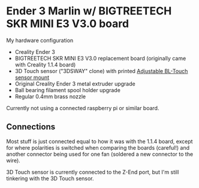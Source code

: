 # Ender 3 Marlin w/ BIGTREETECH SKR MINI E3 V3.0 board
My hardware configuration

- Creality Ender 3
- BIGTREETECH SKR MINI E3 V3.0 replacement board (originally came with Creality 1.1.4 board)
- 3D Touch sensor ("3DSWAY" clone) with printed [Adjustable BL-Touch sensor mount](https://www.thingiverse.com/thing:3148733)
- Original Creality Ender 3 metal extruder upgrade
- Ball bearing filament spool holder upgrade
- Regular 0.4mm brass nozzle

Currently not using a connected raspberry pi or similar board.

## Connections
Most stuff is just connected equal to how it was with the 1.1.4 board, except for where polarities is switched when comparing the boards (careful!) and another connector being used for one fan (soldered a new connector to the wire).

3D Touch sensor is currently connected to the Z-End port, but I'm still tinkering with the 3D Touch sensor.
